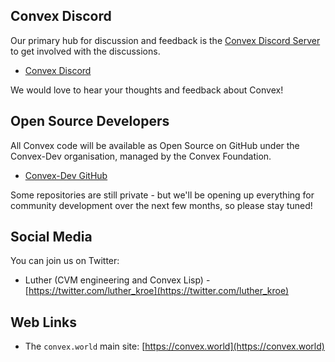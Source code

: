 ## Convex Discord

Our primary hub for discussion and feedback is the [Convex Discord Server](https://discord.gg/fsnCxEM) to get involved with the discussions.

- [Convex Discord](https://discord.gg/fsnCxEM)

We would love to hear your thoughts and feedback about Convex!

## Open Source Developers

All Convex code will be available as Open Source on GitHub under the Convex-Dev organisation, managed by the Convex Foundation.

- [Convex-Dev GitHub](https://github.com/orgs/Convex-Dev)

Some repositories are still private - but we'll be opening up everything for community development over the next few months, so please stay tuned!

## Social Media

You can join us on Twitter:

- Luther (CVM engineering and Convex Lisp)  - [https://twitter.com/luther_kroe](https://twitter.com/luther_kroe)

## Web Links

- The `convex.world` main site: [https://convex.world](https://convex.world)